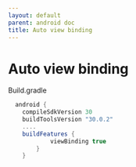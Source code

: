 ```yaml
---
layout: default
parent: android doc
title: Auto view binding
---
```

# Auto view binding
Build.gradle
```gradle 
  android {
    compileSdkVersion 30
    buildToolsVersion "30.0.2"
	....
	buildFeatures {
        	viewBinding true
    	}
	}
```

